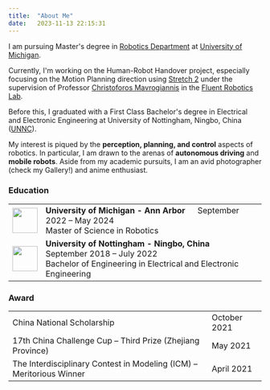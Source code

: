 ```yaml
---
title:  "About Me"
date:   2023-11-13 22:15:31
---
```

I am pursuing Master's degree in [Robotics Department][Robotics] at [University of Michigan][Umich]. 

Currently, I'm working on the Human-Robot Handover project, especially focusing on the Motion Planning direction using [Stretch 2][Stretch] under the supervision of Professor [Christoforos Mavrogiannis][Chris] in the [Fluent Robotics Lab][Lab].

Before this, I graduated with a First Class Bachelor's degree in Electrical and Electronic Engineering at University of Nottingham, Ningbo, China ([UNNC][UNNC]).

My interest is piqued by the **perception, planning, and control** aspects of robotics. In particular, I am drawn to the arenas of **autonomous driving** and **mobile robots**. Aside from my academic pursuits, I am an avid photographer (check my Gallery!) and anime enthusiast. 


### Education

<table>
  <tbody>
    <tr>
      <td>
        <img src="{{ site.baseurl }}/images/Data/UM.png" width="50" height="50">
      </td>
      <td>
        <strong> University of Michigan - Ann Arbor </strong> &emsp; September 2022 – May 2024
        <br> Master of Science in Robotics
      </td>
    </tr>
    <tr>
      <td>
        <img src="{{ site.baseurl }}/images/Data/UNNC.png" width="50" height="50">
      </td>
      <td>
        <strong> University of Nottingham - Ningbo, China </strong> &emsp; September 2018 – July 2022
        <br> Bachelor of Engineering in Electrical and Electronic Engineering 
      </td>
    </tr>
  </tbody>
</table>


### Award
<table>
  <tbody>
    <tr>
      <td>
        China National Scholarship
      </td>
      <td>
        October 2021
      </td>
    </tr>
    <tr>
      <td>
        17th China Challenge Cup – Third Prize (Zhejiang Province)
      </td>
      <td>
        May 2021
      </td>
    </tr>
    <tr>
      <td>
        The Interdisciplinary Contest in Modeling (ICM) – Meritorious Winner
      </td>
      <td>
        April 2021
      </td>
    </tr>
  </tbody>
</table>

[Robotics]: https://robotics.umich.edu/
[Umich]: https://umich.edu/
[Stretch]: https://hello-robot.com/stretch-2
[Chris]: https://robotics.umich.edu/profile/christoforos-mavrogiannis/
[Lab]: https://fluentrobotics.com/
[UNNC]: https://www.nottingham.edu.cn/en/
